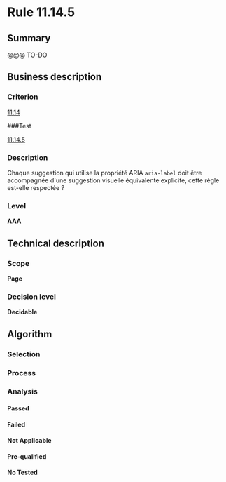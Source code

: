 # Rule 11.14.5

## Summary

@@@ TO-DO

## Business description

### Criterion

[11.14](http://references.modernisation.gouv.fr/sites/default/files/RGAA3_RC2-1/referentiel_technique.htm#crit-11-14)

###Test

[11.14.5](http://references.modernisation.gouv.fr/sites/default/files/RGAA3_RC2-1/referentiel_technique.htm#test-11.1.4.5)

### Description

Chaque suggestion qui utilise la propri&eacute;t&eacute; ARIA `aria-label` doit &ecirc;tre accompagn&eacute;e d'une suggestion visuelle &eacute;quivalente explicite, cette r&egrave;gle est-elle respect&eacute;e ?

### Level

**AAA**

## Technical description

### Scope

**Page**

### Decision level

**Decidable**

## Algorithm

### Selection

### Process

### Analysis

#### Passed

#### Failed

#### Not Applicable

#### Pre-qualified

#### No Tested 






